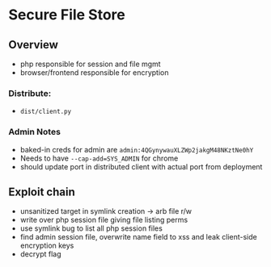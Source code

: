 # Secure File Store


## Overview
* php responsible for session and file mgmt
* browser/frontend responsible for encryption


### Distribute:
* `dist/client.py`


### Admin Notes
* baked-in creds for admin are `admin:4QGynywauXLZWp2jakgM48NKztNe0hY`
* Needs to have `--cap-add=SYS_ADMIN` for chrome
* should update port in distributed client with actual port from deployment


## Exploit chain
* unsanitized target in symlink creation -> arb file r/w
* write over php session file giving file listing perms
* use symlink bug to list all php session files
* find admin session file, overwrite name field to xss and leak client-side encryption keys
* decrypt flag
